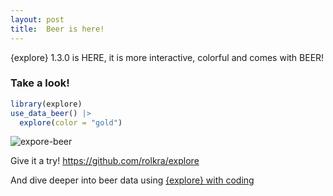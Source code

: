 ```yaml
---
layout: post
title:  Beer is here!
---
```


{explore} 1.3.0 is HERE, it is more interactive, colorful and comes with BEER!

### Take a look!

```R
library(explore)
use_data_beer() |>
  explore(color = "gold")
```

![expore-beer](../images/explore-beer-interact.gif)

Give it a try! <https://github.com/rolkra/explore>

And dive deeper into beer data using [{explore} with coding](/_posts/2024-04-06-explore-beer.md)
